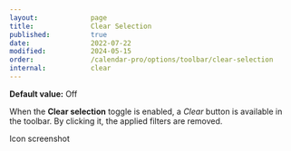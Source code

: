 ```yaml
---
layout:             page
title:              Clear Selection
published:          true
date:               2022-07-22
modified:           2024-05-15
order:              /calendar-pro/options/toolbar/clear-selection
internal:           clear
---
```

**Default value:** Off

When the **Clear selection** toggle is enabled, a *Clear* button is available in the toolbar. By clicking it, the applied filters are removed.

<todo>Icon screenshot</todo>

